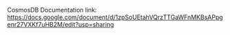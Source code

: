 CosmosDB Documentation link:
https://docs.google.com/document/d/1zpSoUEtahVQrzTTGaWFnMKBsAPpgenr27VXKf7uHB2M/edit?usp=sharing
